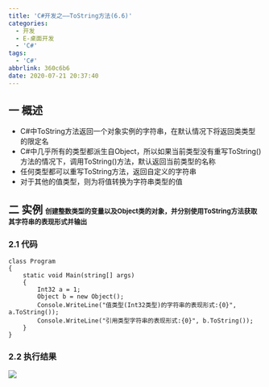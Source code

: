 ```yaml
---
title: 'C#开发之——ToString方法(6.6)'
categories:
  - 开发
  - E-桌面开发
  - 'C#'
tags:
  - 'C#'
abbrlink: 360c6b6
date: 2020-07-21 20:37:40
---
```

## 一 概述

* C#中ToString方法返回一个对象实例的字符串，在默认情况下将返回类类型的限定名
* C#中几乎所有的类型都派生自Object，所以如果当前类型没有重写ToString()方法的情况下，调用ToString()方法，默认返回当前类型的名称
* 任何类型都可以重写ToString方法，返回自定义的字符串
* 对于其他的值类型，则为将值转换为字符串类型的值

<!--more-->

## 二 实例 <font size=2>创建整数类型的变量以及Object类的对象，并分别使用ToString方法获取其字符串的表现形式并输出</font>

### 2.1 代码

```
class Program
{
    static void Main(string[] args)
    {
        Int32 a = 1;
        Object b = new Object();
        Console.WriteLine("值类型(Int32类型)的字符串的表现形式:{0}", a.ToString());
        Console.WriteLine("引用类型字符串的表现形式:{0}", b.ToString());
    }
}
```

### 2.2 执行结果

![][1]



[1]:https://raw.githubusercontent.com/PGzxc/CDN/master/blog-image/csharp-class-tostring.png